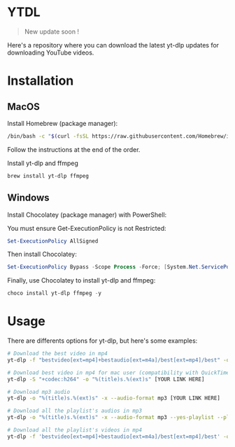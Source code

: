 # YTDL

> New update soon !

Here's a repository where you can download the latest yt-dlp updates for downloading YouTube videos.

# Installation

## MacOS

Install Homebrew (package manager):

```bash
/bin/bash -c "$(curl -fsSL https://raw.githubusercontent.com/Homebrew/install/HEAD/install.sh)"
```

Follow the instructions at the end of the order.

Install yt-dlp and ffmpeg

```bash
brew install yt-dlp ffmpeg
```

## Windows

Install Chocolatey (package manager) with PowerShell:

You must ensure Get-ExecutionPolicy is not Restricted:

```powershell
Set-ExecutionPolicy AllSigned
```

Then install Chocolatey:

```powershell
Set-ExecutionPolicy Bypass -Scope Process -Force; [System.Net.ServicePointManager]::SecurityProtocol = [System.Net.ServicePointManager]::SecurityProtocol -bor 3072; iex ((New-Object System.Net.WebClient).DownloadString('https://community.chocolatey.org/install.ps1'))
```

Finally, use Chocolatey to install yt-dlp and ffmpeg:

```powershell
choco install yt-dlp ffmpeg -y
```

# Usage

There are differents options for yt-dlp, but here's some examples:

```bash
# Download the best video in mp4
yt-dlp -f "bestvideo[ext=mp4]+bestaudio[ext=m4a]/best[ext=mp4]/best" -o "%(title)s.%(ext)s" [YOUR LINK HERE]

# Download best video in mp4 for mac user (compatibility with QuickTime Player)
yt-dlp -S "+codec:h264" -o "%(title)s.%(ext)s" [YOUR LINK HERE]

# Download mp3 audio
yt-dlp -o "%(title)s.%(ext)s" -x --audio-format mp3 [YOUR LINK HERE]

# Download all the playlist's audios in mp3
yt-dlp -o "%(title)s.%(ext)s" -x --audio-format mp3 --yes-playlist --playlist-items [NUMBER IN PLAYLIST] [YOUR LINK HERE]

# Download all the playlist's videos in mp4
yt-dlp -f 'bestvideo[ext=mp4]+bestaudio[ext=m4a]/best[ext=mp4]/best' -o "%(title)s.%(ext)s" --yes-playlist --playlist-items [NUMBER IN PLAYLIST] [YOUR LINK HERE]
```
